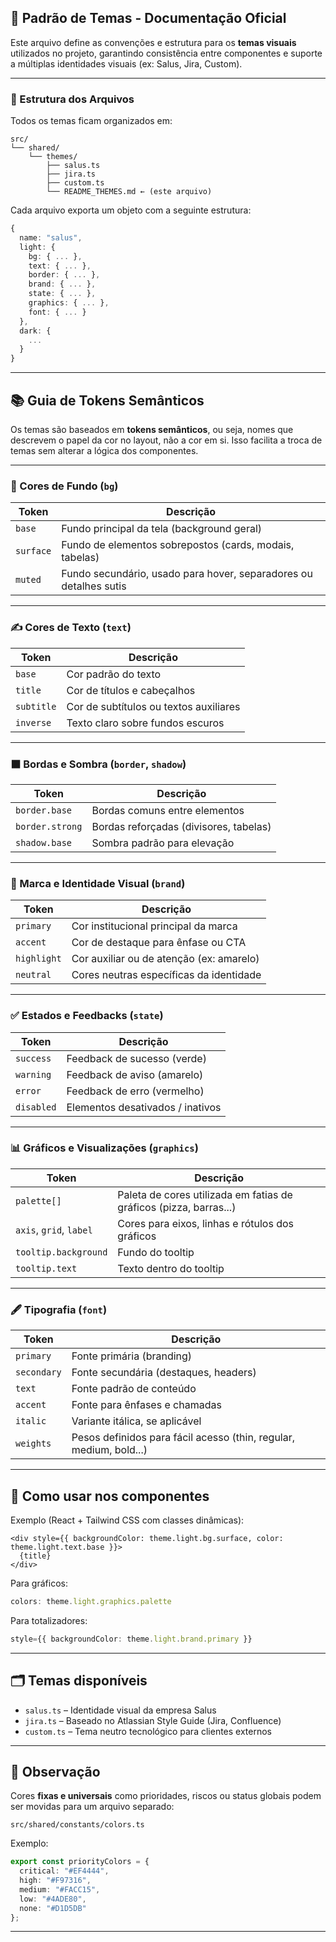 ## 🎨 Padrão de Temas - Documentação Oficial

Este arquivo define as convenções e estrutura para os **temas visuais** utilizados no projeto, garantindo consistência entre componentes e suporte a múltiplas identidades visuais (ex: Salus, Jira, Custom).

---

### 📁 Estrutura dos Arquivos

Todos os temas ficam organizados em:

```
src/
└── shared/
    └── themes/
        ├── salus.ts
        ├── jira.ts
        ├── custom.ts
        └── README_THEMES.md ← (este arquivo)
```

Cada arquivo exporta um objeto com a seguinte estrutura:

```ts
{
  name: "salus",
  light: {
    bg: { ... },
    text: { ... },
    border: { ... },
    brand: { ... },
    state: { ... },
    graphics: { ... },
    font: { ... }
  },
  dark: {
    ...
  }
}
```

---

## 📚 Guia de Tokens Semânticos

Os temas são baseados em **tokens semânticos**, ou seja, nomes que descrevem o papel da cor no layout, não a cor em si. Isso facilita a troca de temas sem alterar a lógica dos componentes.

---

### 🎨 Cores de Fundo (`bg`)

| Token     | Descrição                                                         |
| --------- | ----------------------------------------------------------------- |
| `base`    | Fundo principal da tela (background geral)                        |
| `surface` | Fundo de elementos sobrepostos (cards, modais, tabelas)           |
| `muted`   | Fundo secundário, usado para hover, separadores ou detalhes sutis |

---

### ✍️ Cores de Texto (`text`)

| Token      | Descrição                              |
| ---------- | -------------------------------------- |
| `base`     | Cor padrão do texto                    |
| `title`    | Cor de títulos e cabeçalhos            |
| `subtitle` | Cor de subtítulos ou textos auxiliares |
| `inverse`  | Texto claro sobre fundos escuros       |

---

### ⬛ Bordas e Sombra (`border`, `shadow`)

| Token           | Descrição                              |
| --------------- | -------------------------------------- |
| `border.base`   | Bordas comuns entre elementos          |
| `border.strong` | Bordas reforçadas (divisores, tabelas) |
| `shadow.base`   | Sombra padrão para elevação            |

---

### 🏢 Marca e Identidade Visual (`brand`)

| Token       | Descrição                                |
| ----------- | ---------------------------------------- |
| `primary`   | Cor institucional principal da marca     |
| `accent`    | Cor de destaque para ênfase ou CTA       |
| `highlight` | Cor auxiliar ou de atenção (ex: amarelo) |
| `neutral`   | Cores neutras específicas da identidade  |

---

### ✅ Estados e Feedbacks (`state`)

| Token      | Descrição                        |
| ---------- | -------------------------------- |
| `success`  | Feedback de sucesso (verde)      |
| `warning`  | Feedback de aviso (amarelo)      |
| `error`    | Feedback de erro (vermelho)      |
| `disabled` | Elementos desativados / inativos |

---

### 📊 Gráficos e Visualizações (`graphics`)

| Token                   | Descrição                                                          |
| ----------------------- | ------------------------------------------------------------------ |
| `palette[]`             | Paleta de cores utilizada em fatias de gráficos (pizza, barras...) |
| `axis`, `grid`, `label` | Cores para eixos, linhas e rótulos dos gráficos                    |
| `tooltip.background`    | Fundo do tooltip                                                   |
| `tooltip.text`          | Texto dentro do tooltip                                            |

---

### 🖋️ Tipografia (`font`)

| Token       | Descrição                                                          |
| ----------- | ------------------------------------------------------------------ |
| `primary`   | Fonte primária (branding)                                          |
| `secondary` | Fonte secundária (destaques, headers)                              |
| `text`      | Fonte padrão de conteúdo                                           |
| `accent`    | Fonte para ênfases e chamadas                                      |
| `italic`    | Variante itálica, se aplicável                                     |
| `weights`   | Pesos definidos para fácil acesso (thin, regular, medium, bold...) |

---

## 🧠 Como usar nos componentes

Exemplo (React + Tailwind CSS com classes dinâmicas):

```tsx
<div style={{ backgroundColor: theme.light.bg.surface, color: theme.light.text.base }}>
  {title}
</div>
```

Para gráficos:

```ts
colors: theme.light.graphics.palette
```

Para totalizadores:

```ts
style={{ backgroundColor: theme.light.brand.primary }}
```

---

## 🗂️ Temas disponíveis

* `salus.ts` – Identidade visual da empresa Salus
* `jira.ts` – Baseado no Atlassian Style Guide (Jira, Confluence)
* `custom.ts` – Tema neutro tecnológico para clientes externos

---

## 📌 Observação

Cores **fixas e universais** como prioridades, riscos ou status globais podem ser movidas para um arquivo separado:

```
src/shared/constants/colors.ts
```

Exemplo:

```ts
export const priorityColors = {
  critical: "#EF4444",
  high: "#F97316",
  medium: "#FACC15",
  low: "#4ADE80",
  none: "#D1D5DB"
};
```

---

